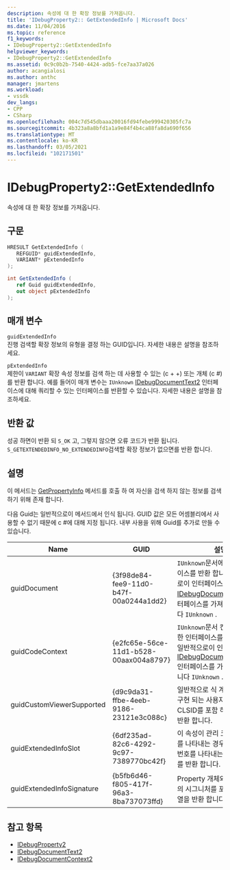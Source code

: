 ```yaml
---
description: 속성에 대 한 확장 정보를 가져옵니다.
title: 'IDebugProperty2:: GetExtendedInfo | Microsoft Docs'
ms.date: 11/04/2016
ms.topic: reference
f1_keywords:
- IDebugProperty2::GetExtendedInfo
helpviewer_keywords:
- IDebugProperty2::GetExtendedInfo
ms.assetid: 0c9c0b2b-7540-4424-adb5-fce7aa37a026
author: acangialosi
ms.author: anthc
manager: jmartens
ms.workload:
- vssdk
dev_langs:
- CPP
- CSharp
ms.openlocfilehash: 004c7d545dbaaa20016fd94febe999420305fc7a
ms.sourcegitcommit: 4b323a8a8bfd1a1a9e84f4b4ca88fa8da690f656
ms.translationtype: MT
ms.contentlocale: ko-KR
ms.lasthandoff: 03/05/2021
ms.locfileid: "102171501"
---
```

# <a name="idebugproperty2getextendedinfo"></a>IDebugProperty2::GetExtendedInfo
속성에 대 한 확장 정보를 가져옵니다.

## <a name="syntax"></a>구문

```cpp
HRESULT GetExtendedInfo ( 
   REFGUID* guidExtendedInfo,
   VARIANT* pExtendedInfo
);
```

```csharp
int GetExtendedInfo ( 
   ref Guid guidExtendedInfo,
   out object pExtendedInfo
);
```

## <a name="parameters"></a>매개 변수
`guidExtendedInfo`\
진행 검색할 확장 정보의 유형을 결정 하는 GUID입니다. 자세한 내용은 설명을 참조하세요.

`pExtendedInfo`\
제한이 `VARIANT` 확장 속성 정보를 검색 하는 데 사용할 수 있는 (c + +) 또는 개체 (c #)를 반환 합니다. 예를 들어이 매개 변수는 `IUnknown` [IDebugDocumentText2](../../../extensibility/debugger/reference/idebugdocumenttext2.md) 인터페이스에 대해 쿼리할 수 있는 인터페이스를 반환할 수 있습니다. 자세한 내용은 설명을 참조하세요.

## <a name="return-value"></a>반환 값
 성공 하면이 반환 되 `S_OK` 고, 그렇지 않으면 오류 코드가 반환 됩니다. `S_GETEXTENDEDINFO_NO_EXTENDEDINFO`검색할 확장 정보가 없으면를 반환 합니다.

## <a name="remarks"></a>설명
 이 메서드는 [GetPropertyInfo](../../../extensibility/debugger/reference/idebugproperty2-getpropertyinfo.md) 메서드를 호출 하 여 자신을 검색 하지 않는 정보를 검색 하기 위해 존재 합니다.

 다음 Guid는 일반적으로이 메서드에서 인식 됩니다. GUID 값은 모든 어셈블리에서 사용할 수 없기 때문에 c #에 대해 지정 됩니다. 내부 사용을 위해 Guid를 추가로 만들 수 있습니다.

|Name|GUID|설명|
|----------|----------|-----------------|
|guidDocument|{3f98de84-fee9-11d0-b47f-00a0244a1dd2}|`IUnknown`문서에 대 한 인터페이스를 반환 합니다. 일반적으로이 인터페이스에서 [IDebugDocumentText2](../../../extensibility/debugger/reference/idebugdocumenttext2.md) 인터페이스를 가져올 수 있습니다 `IUnknown` .|
|guidCodeContext|{e2fc65e-56ce-11d1-b528-00aax004a8797}|`IUnknown`문서 컨텍스트에 대 한 인터페이스를 반환 합니다. 일반적으로이 인터페이스에서 [IDebugDocumentContext2](../../../extensibility/debugger/reference/idebugdocumentcontext2.md) 인터페이스를 가져올 수 있습니다 `IUnknown` .|
|guidCustomViewerSupported|{d9c9da31-ffbe-4eeb-9186-23121e3c088c}|일반적으로 식 계산기에 의해 구현 되는 사용자 지정 뷰어의 CLSID를 포함 하는 문자열을 반환 합니다.|
|guidExtendedInfoSlot|{6df235ad-82c6-4292-9c97-7389770bc42f}|이 속성이 관리 코드 로컬 주소를 나타내는 경우 원하는 슬롯 번호를 나타내는 32 비트 숫자를 반환 합니다.|
|guidExtendedInfoSignature|{b5fb6d46-f805-417f-96a3-8ba737073ffd}|Property 개체와 연결 된 변수의 시그니처를 포함 하는 문자열을 반환 합니다.|

## <a name="see-also"></a>참고 항목
- [IDebugProperty2](../../../extensibility/debugger/reference/idebugproperty2.md)
- [IDebugDocumentText2](../../../extensibility/debugger/reference/idebugdocumenttext2.md)
- [IDebugDocumentContext2](../../../extensibility/debugger/reference/idebugdocumentcontext2.md)
